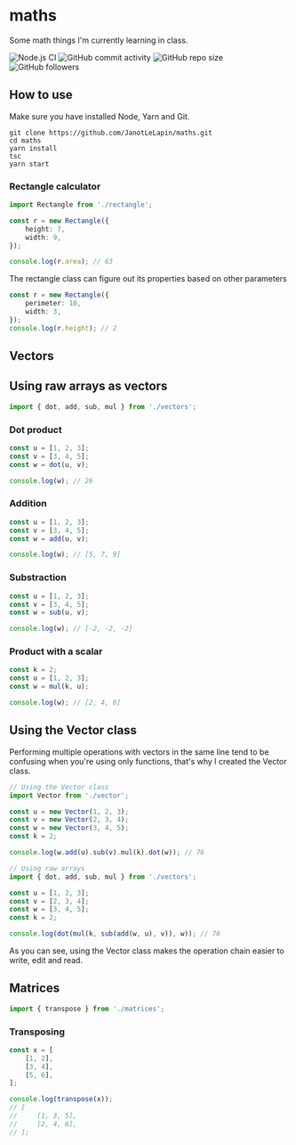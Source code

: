 # maths
Some math things I'm currently learning in class.

![Node.js CI](https://github.com/JanotLeLapin/maths/workflows/Node.js%20CI/badge.svg?event=push)
![GitHub commit activity](https://img.shields.io/github/commit-activity/w/JanotLeLapin/maths)
![GitHub repo size](https://img.shields.io/github/repo-size/JanotLeLapin/maths)
![GitHub followers](https://img.shields.io/github/followers/JanotLeLapin?style=social)

## How to use
Make sure you have installed Node, Yarn and Git.
```
git clone https://github.com/JanotLeLapin/maths.git
cd maths
yarn install
tsc
yarn start
```

### Rectangle calculator
```ts
import Rectangle from './rectangle';
```

```ts
const r = new Rectangle({
    height: 7,
    width: 9,
});

console.log(r.area); // 63
```
The rectangle class can figure out its properties based on other parameters
```ts
const r = new Rectangle({
    perimeter: 10,
    width: 3,
});
console.log(r.height); // 2
```

## Vectors

## Using raw arrays as vectors
```ts
import { dot, add, sub, mul } from './vectors';
```

### Dot product
```ts
const u = [1, 2, 3];
const v = [3, 4, 5];
const w = dot(u, v);

console.log(w); // 26
```

### Addition
```ts
const u = [1, 2, 3];
const v = [3, 4, 5];
const w = add(u, v);

console.log(w); // [5, 7, 9]
```

### Substraction
```ts
const u = [1, 2, 3];
const v = [3, 4, 5];
const w = sub(u, v);

console.log(w); // [-2, -2, -2]
```

### Product with a scalar
```ts
const k = 2;
const u = [1, 2, 3];
const w = mul(k, u);

console.log(w); // [2, 4, 6]
```

## Using the Vector class

Performing multiple operations with vectors in the same line tend to be confusing when you're using only functions, that's why I created the Vector class.
```ts
// Using the Vector class
import Vector from './vector';

const u = new Vector(1, 2, 3);
const v = new Vector(2, 3, 4);
const w = new Vector(3, 4, 5);
const k = 2;

console.log(w.add(u).sub(v).mul(k).dot(w)); // 76

// Using raw arrays
import { dot, add, sub, mul } from './vectors';

const u = [1, 2, 3];
const v = [2, 3, 4];
const w = [3, 4, 5];
const k = 2;

console.log(dot(mul(k, sub(add(w, u), v)), w)); // 76
```
As you can see, using the Vector class makes the operation chain easier to write, edit and read.

## Matrices
```ts
import { transpose } from './matrices';
```

### Transposing
```ts
const x = [
    [1, 2],
    [3, 4],
    [5, 6],
];

console.log(transpose(x));
// [
//     [1, 3, 5],
//     [2, 4, 6],
// ];
```
